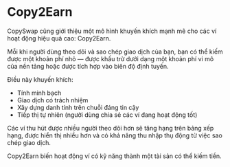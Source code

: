 

# Copy2Earn

CopySwap cũng giới thiệu một mô hình khuyến khích mạnh mẽ cho các ví hoạt động hiệu quả cao: Copy2Earn.

Mỗi khi người dùng theo dõi và sao chép giao dịch của bạn, bạn có thể kiếm được một khoản phí nhỏ — được khấu trừ dưới dạng một khoản phí vi mô của nền tảng hoặc được tích hợp vào biên độ định tuyến.

Điều này khuyến khích:
- Tính minh bạch
- Giao dịch có trách nhiệm
- Xây dựng danh tính trên chuỗi đáng tin cậy
- Tiếp thị tự nhiên (người dùng chia sẻ các ví đang hoạt động tốt)

Các ví thu hút được nhiều người theo dõi hơn sẽ tăng hạng trên bảng xếp hạng, được hiển thị nhiều hơn và có khả năng thu nhập thụ động từ việc sao chép giao dịch.

Copy2Earn biến hoạt động ví có kỹ năng thành một tài sản có thể kiếm tiền.
